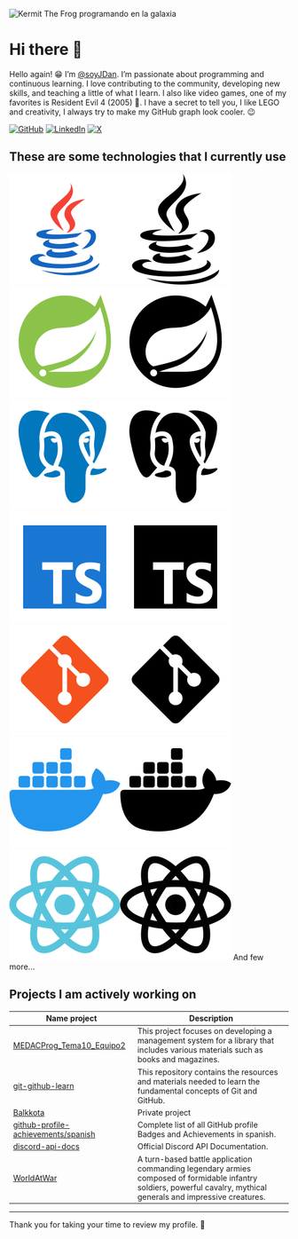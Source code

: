 ![Kermit The Frog programando en la galaxia](https://i.imgur.com/gOmSTjv.png)

# Hi there 👋
Hello again! 😁 I’m [@soyJDan](https://github.com/soyJDan). I’m passionate about programming and continuous learning. I love contributing to the community, developing new skills, and teaching a little of what I learn. I also like video games, one of my favorites is Resident Evil 4 (2005) 💖. I have a secret to tell you, I like LEGO and creativity, I always try to make my GitHub graph look cooler. 😉

[![GitHub](https://img.shields.io/badge/Github-%2312100E?style=for-the-badge&logo=Github&logoColor=white)](https://github.com/soyJDan)
[![LinkedIn](https://img.shields.io/badge/LinkedIn-%230A66C2.svg?style=for-the-badge&logo=LinkedIn&logoColor=white)](https://www.linkedin.com/in/soyjdan/)
[![X](https://img.shields.io/badge/Twitter-%2312100E.svg?style=for-the-badge&logo=X&logoColor=white)](https://twitter.com/soyJDan)

## These are some technologies that I currently use

![Dark Java](images/java-light.svg#gh-dark-mode-only)![White Java](images/java-dark.svg#gh-light-mode-only)
![Dark SpringBoot](images/spring-boot-light.svg#gh-dark-mode-only)![White SpringBoot](images/spring-boot-dark.svg#gh-light-mode-only)
![Dark PostgreSQL](images/postgres-light.svg#gh-dark-mode-only)![White PostgreSQL](images/postgres-dark.svg#gh-light-mode-only)
![Dark TypeScript](images/typescript-light.svg#gh-dark-mode-only)![Dark TypeScript](images/typescript-dark.svg#gh-light-mode-only)
![Dark Git](images/git-light.svg#gh-dark-mode-only)![White Git](images/git-dark.svg#gh-light-mode-only)
![Dark Docker](images/docker-light.svg#gh-dark-mode-only)![White Docker](images/docker-dark.svg#gh-light-mode-only)
![Dark React](images/react-light.svg#gh-dark-mode-only)![White React](images/react-dark.svg#gh-light-mode-only)
And few more...

## Projects I am actively working on
| Name project | Description |
|--------------|-------------|
| [MEDACProg_Tema10_Equipo2](https://github.com/ojados/MEDACProg_Tema10_Equipo2) | This project focuses on developing a management system for a library that includes various materials such as books and magazines. |
| [git-github-learn](https://github.com/soyJDan/git-github-learn) | This repository contains the resources and materials needed to learn the fundamental concepts of Git and GitHub. |
| [Balkkota](https://github.com/soyJDan/Balkkota) | Private project |
| [github-profile-achievements/spanish](https://github.com/soyJDan/spanish) | Complete list of all GitHub profile Badges and Achievements in spanish. |
| [discord-api-docs](https://github.com/soyJDan/discord-api-docs) | Official Discord API Documentation. |
| [WorldAtWar](https://github.com/soyJDan/MEDACMuProgWaW) |A turn-based battle application commanding legendary armies composed of formidable infantry soldiers, powerful cavalry, mythical generals and impressive creatures.|

---
Thank you for taking your time to review my profile. 🤩

